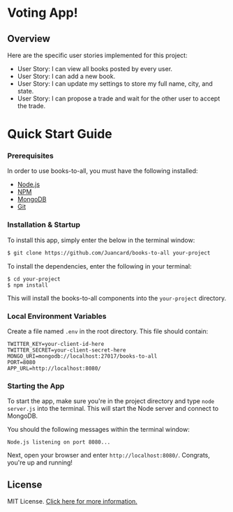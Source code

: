# Voting App!

## Overview

Here are the specific user stories implemented for this project:
- User Story: I can view all books posted by every user.
- User Story: I can add a new book.
- User Story: I can update my settings to store my full name, city, and state.
- User Story: I can propose a trade and wait for the other user to accept the trade.

# Quick Start Guide

### Prerequisites

In order to use books-to-all, you must have the following installed:

- [Node.js](https://nodejs.org/)
- [NPM](https://nodejs.org/)
- [MongoDB](http://www.mongodb.org/)
- [Git](https://git-scm.com/)

### Installation & Startup

To install this app, simply enter the below in the terminal window:

```bash
$ git clone https://github.com/Juancard/books-to-all your-project
```

To install the dependencies, enter the following in your terminal:

```
$ cd your-project
$ npm install
```

This will install the books-to-all components into the `your-project` directory.

### Local Environment Variables

Create a file named `.env` in the root directory. This file should contain:

```
TWITTER_KEY=your-client-id-here
TWITTER_SECRET=your-client-secret-here
MONGO_URI=mongodb://localhost:27017/books-to-all
PORT=8080
APP_URL=http://localhost:8080/
```

### Starting the App

To start the app, make sure you're in the project directory and type `node server.js` into the terminal. This will start the Node server and connect to MongoDB.

You should the following messages within the terminal window:

```
Node.js listening on port 8080...
```

Next, open your browser and enter `http://localhost:8080/`. Congrats, you're up and running!

## License

MIT License. [Click here for more information.](LICENSE.md)
